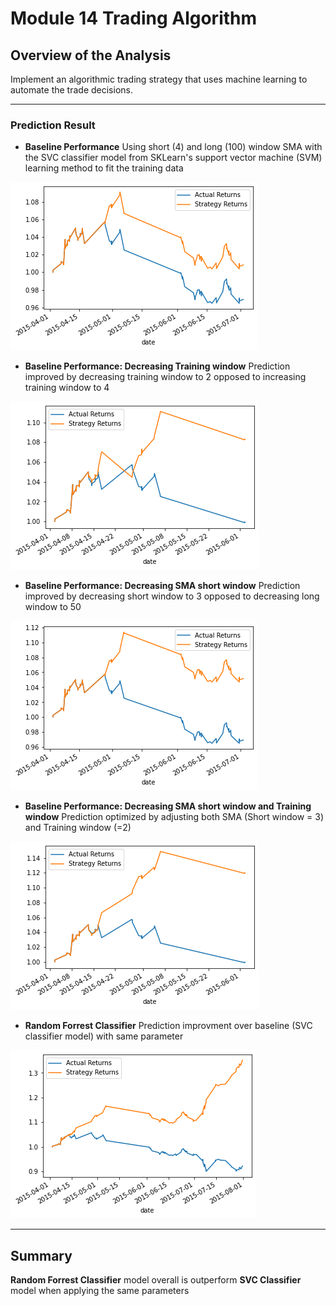 # Module 14 Trading Algorithm

## Overview of the Analysis

Implement an algorithmic trading strategy that uses machine learning to automate the trade decisions.

-------

### Prediction Result

* **Baseline Performance**
Using short (4) and long (100) window SMA with the SVC classifier model from SKLearn's support vector machine (SVM) learning method to fit the training data

![markdown_image](https://github.com/JuneB2021/-Module-14-Challenge/blob/main/Plot/Baseline%20Performance.png)

* **Baseline Performance: Decreasing Training window**
Prediction improved by decreasing training window to 2 opposed to increasing training window to 4

![markdown_image](https://github.com/JuneB2021/-Module-14-Challenge/blob/main/Plot/Baseline%20Performance_adjusted_training2Months.png)

* **Baseline Performance: Decreasing SMA short window**
Prediction improved by decreasing short window to 3 opposed to decreasing long window to 50

![markdown_image](https://github.com/JuneB2021/-Module-14-Challenge/blob/main/Plot/Baseline%20Performance_adjusted_window3.png)

* **Baseline Performance: Decreasing SMA short window and Training window**
Prediction optimized by adjusting both SMA (Short window = 3) and Training window (=2)

![markdown_image](https://github.com/JuneB2021/-Module-14-Challenge/blob/main/Plot/Baseline%20Performance_adjusted_both.png)

* **Random Forrest Classifier**
Prediction improvment over baseline (SVC classifier model) with same parameter

![markdown_image](https://github.com/JuneB2021/-Module-14-Challenge/blob/main/Plot/Baseline%20Performance_rf.png)

-------

## Summary

**Random Forrest Classifier** model overall is outperform **SVC Classifier** model when applying the same parameters
